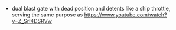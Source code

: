 * dual blast gate with dead position and detents like a ship throttle, serving the same purpose as https://www.youtube.com/watch?v=Z_SrI4DSRVw

